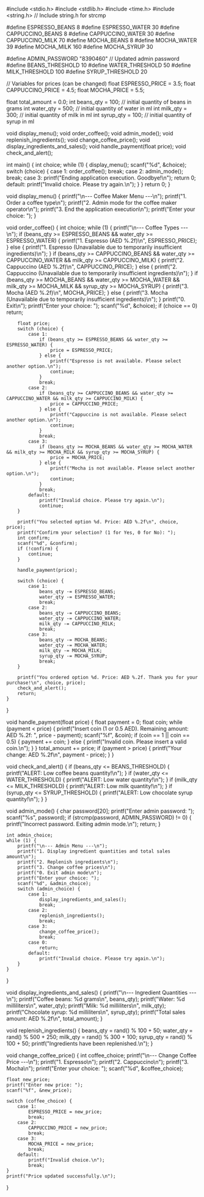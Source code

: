 #include <stdio.h>
#include <stdlib.h>
#include <time.h>
#include <string.h>  // Include string.h for strcmp

#define ESPRESSO_BEANS 8
#define ESPRESSO_WATER 30
#define CAPPUCCINO_BEANS 8
#define CAPPUCCINO_WATER 30
#define CAPPUCCINO_MILK 70
#define MOCHA_BEANS 8
#define MOCHA_WATER 39
#define MOCHA_MILK 160
#define MOCHA_SYRUP 30

#define ADMIN_PASSWORD "8390460"  // Updated admin password
#define BEANS_THRESHOLD 10
#define WATER_THRESHOLD 50
#define MILK_THRESHOLD 100
#define SYRUP_THRESHOLD 20

// Variables for prices (can be changed)
float ESPRESSO_PRICE = 3.5;
float CAPPUCCINO_PRICE = 4.5;
float MOCHA_PRICE = 5.5;

float total_amount = 0.0;
int beans_qty = 100;  // initial quantity of beans in grams
int water_qty = 500;  // initial quantity of water in ml
int milk_qty = 300;   // initial quantity of milk in ml
int syrup_qty = 100;  // initial quantity of syrup in ml

void display_menu();
void order_coffee();
void admin_mode();
void replenish_ingredients();
void change_coffee_price();
void display_ingredients_and_sales();
void handle_payment(float price);
void check_and_alert();

int main() {
    int choice;
    while (1) {
        display_menu();
        scanf("%d", &choice);
        switch (choice) {
            case 1:
                order_coffee();
                break;
            case 2:
                admin_mode();
                break;
            case 3:
                printf("Ending application execution. Goodbye!\n");
                return 0;
            default:
                printf("Invalid choice. Please try again.\n");
        }
    }
    return 0;
}

void display_menu() {
    printf("\n--- Coffee Maker Menu ---\n");
    printf("1. Order a coffee type\n");
    printf("2. Admin mode for the coffee maker operator\n");
    printf("3. End the application execution\n");
    printf("Enter your choice: ");
}

void order_coffee() {
    int choice;
    while (1) {
        printf("\n--- Coffee Types ---\n");
        if (beans_qty >= ESPRESSO_BEANS && water_qty >= ESPRESSO_WATER) {
            printf("1. Espresso (AED %.2f)\n", ESPRESSO_PRICE);
        } else {
            printf("1. Espresso (Unavailable due to temporarily insufficient ingredients)\n");
        }
        if (beans_qty >= CAPPUCCINO_BEANS && water_qty >= CAPPUCCINO_WATER && milk_qty >= CAPPUCCINO_MILK) {
            printf("2. Cappuccino (AED %.2f)\n", CAPPUCCINO_PRICE);
        } else {
            printf("2. Cappuccino (Unavailable due to temporarily insufficient ingredients)\n");
        }
        if (beans_qty >= MOCHA_BEANS && water_qty >= MOCHA_WATER && milk_qty >= MOCHA_MILK && syrup_qty >= MOCHA_SYRUP) {
            printf("3. Mocha (AED %.2f)\n", MOCHA_PRICE);
        } else {
            printf("3. Mocha (Unavailable due to temporarily insufficient ingredients)\n");
        }
        printf("0. Exit\n");
        printf("Enter your choice: ");
        scanf("%d", &choice);
        if (choice == 0) return;

        float price;
        switch (choice) {
            case 1:
                if (beans_qty >= ESPRESSO_BEANS && water_qty >= ESPRESSO_WATER) {
                    price = ESPRESSO_PRICE;
                } else {
                    printf("Espresso is not available. Please select another option.\n");
                    continue;
                }
                break;
            case 2:
                if (beans_qty >= CAPPUCCINO_BEANS && water_qty >= CAPPUCCINO_WATER && milk_qty >= CAPPUCCINO_MILK) {
                    price = CAPPUCCINO_PRICE;
                } else {
                    printf("Cappuccino is not available. Please select another option.\n");
                    continue;
                }
                break;
            case 3:
                if (beans_qty >= MOCHA_BEANS && water_qty >= MOCHA_WATER && milk_qty >= MOCHA_MILK && syrup_qty >= MOCHA_SYRUP) {
                    price = MOCHA_PRICE;
                } else {
                    printf("Mocha is not available. Please select another option.\n");
                    continue;
                }
                break;
            default:
                printf("Invalid choice. Please try again.\n");
                continue;
        }

        printf("You selected option %d. Price: AED %.2f\n", choice, price);
        printf("Confirm your selection? (1 for Yes, 0 for No): ");
        int confirm;
        scanf("%d", &confirm);
        if (!confirm) {
            continue;
        }

        handle_payment(price);

        switch (choice) {
            case 1:
                beans_qty -= ESPRESSO_BEANS;
                water_qty -= ESPRESSO_WATER;
                break;
            case 2:
                beans_qty -= CAPPUCCINO_BEANS;
                water_qty -= CAPPUCCINO_WATER;
                milk_qty -= CAPPUCCINO_MILK;
                break;
            case 3:
                beans_qty -= MOCHA_BEANS;
                water_qty -= MOCHA_WATER;
                milk_qty -= MOCHA_MILK;
                syrup_qty -= MOCHA_SYRUP;
                break;
        }

        printf("You ordered option %d. Price: AED %.2f. Thank you for your purchase!\n", choice, price);
        check_and_alert();
        return;
    }
}

void handle_payment(float price) {
    float payment = 0;
    float coin;
    while (payment < price) {
        printf("Insert coin (1 or 0.5 AED). Remaining amount: AED %.2f: ", price - payment);
        scanf("%f", &coin);
        if (coin == 1 || coin == 0.5) {
            payment += coin;
        } else {
            printf("Invalid coin. Please insert a valid coin.\n");
        }
    }
    total_amount += price;
    if (payment > price) {
        printf("Your change: AED %.2f\n", payment - price);
    }
}

void check_and_alert() {
    if (beans_qty <= BEANS_THRESHOLD) {
        printf("ALERT: Low coffee beans quantity!\n");
    }
    if (water_qty <= WATER_THRESHOLD) {
        printf("ALERT: Low water quantity!\n");
    }
    if (milk_qty <= MILK_THRESHOLD) {
        printf("ALERT: Low milk quantity!\n");
    }
    if (syrup_qty <= SYRUP_THRESHOLD) {
        printf("ALERT: Low chocolate syrup quantity!\n");
    }
}

void admin_mode() {
    char password[20];
    printf("Enter admin password: ");
    scanf("%s", password);
    if (strcmp(password, ADMIN_PASSWORD) != 0) {
        printf("Incorrect password. Exiting admin mode.\n");
        return;
    }

    int admin_choice;
    while (1) {
        printf("\n--- Admin Menu ---\n");
        printf("1. Display ingredient quantities and total sales amount\n");
        printf("2. Replenish ingredients\n");
        printf("3. Change coffee prices\n");
        printf("0. Exit admin mode\n");
        printf("Enter your choice: ");
        scanf("%d", &admin_choice);
        switch (admin_choice) {
            case 1:
                display_ingredients_and_sales();
                break;
            case 2:
                replenish_ingredients();
                break;
            case 3:
                change_coffee_price();
                break;
            case 0:
                return;
            default:
                printf("Invalid choice. Please try again.\n");
        }
    }
}

void display_ingredients_and_sales() {
    printf("\n--- Ingredient Quantities ---\n");
    printf("Coffee beans: %d grams\n", beans_qty);
    printf("Water: %d milliliters\n", water_qty);
    printf("Milk: %d milliliters\n", milk_qty);
    printf("Chocolate syrup: %d milliliters\n", syrup_qty);
    printf("Total sales amount: AED %.2f\n", total_amount);
}

void replenish_ingredients() {
    beans_qty = rand() % 100 + 50;
    water_qty = rand() % 500 + 250;
    milk_qty = rand() % 300 + 100;
    syrup_qty = rand() % 100 + 50;
    printf("Ingredients have been replenished.\n");
}

void change_coffee_price() {
    int coffee_choice;
    printf("\n--- Change Coffee Price ---\n");
    printf("1. Espresso\n");
    printf("2. Cappuccino\n");
    printf("3. Mocha\n");
    printf("Enter your choice: ");
    scanf("%d", &coffee_choice);

    float new_price;
    printf("Enter new price: ");
    scanf("%f", &new_price);

    switch (coffee_choice) {
        case 1:
            ESPRESSO_PRICE = new_price;
            break;
        case 2:
            CAPPUCCINO_PRICE = new_price;
            break;
        case 3:
            MOCHA_PRICE = new_price;
            break;
        default:
            printf("Invalid choice.\n");
            break;
    }
    printf("Price updated successfully.\n");
}
